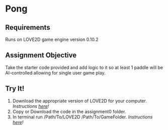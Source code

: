 # Pong

## Requirements
Runs on LOVE2D game engine version 0.10.2

## Assignment Objective
Take the starter code provided and add logic to it so at least 1 paddle will be AI-controlled allowing for single user game play.

## Try It!
1. Download the appropriate version of LOVE2D for your computer. *Instructions [here](https://bitbucket.org/rude/love/downloads/)!*
2. Copy or Download the code in the assignment0 folder.
3. In terminal run /Path/To/LOVE2D /Path/To/GameFolder. *Instructions [here](https://love2d.org/wiki/Getting_Started)!*